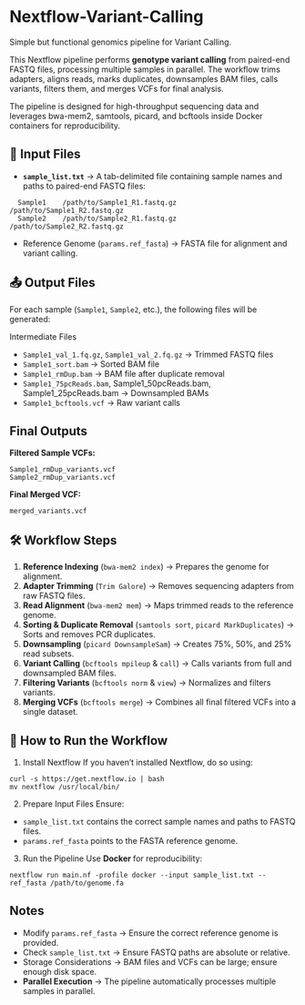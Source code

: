 # Nextflow-Variant-Calling
Simple but functional genomics pipeline for Variant Calling.

This Nextflow pipeline performs **genotype variant calling** from paired-end FASTQ files, processing multiple samples in parallel. The workflow trims adapters, aligns reads, marks duplicates, downsamples BAM files, calls variants, filters them, and merges VCFs for final analysis.

The pipeline is designed for high-throughput sequencing data and leverages bwa-mem2, samtools, picard, and bcftools inside Docker containers for reproducibility.

## 📂 Input Files

* **`sample_list.txt`** → A tab-delimited file containing sample names and paths to paired-end FASTQ files:
```text
  Sample1    /path/to/Sample1_R1.fastq.gz    /path/to/Sample1_R2.fastq.gz
  Sample2    /path/to/Sample2_R1.fastq.gz    /path/to/Sample2_R2.fastq.gz
```
* Reference Genome (`params.ref_fasta`) → FASTA file for alignment and variant calling.

## 📤 Output Files

For each sample (`Sample1`, `Sample2`, etc.), the following files will be generated:

Intermediate Files
* `Sample1_val_1.fq.gz`, `Sample1_val_2.fq.gz` → Trimmed FASTQ files
* `Sample1_sort.bam` → Sorted BAM file
* `Sample1_rmDup.bam` → BAM file after duplicate removal
* `Sample1_75pcReads.bam`, Sample1_50pcReads.bam, Sample1_25pcReads.bam → Downsampled BAMs
* `Sample1_bcftools.vcf` → Raw variant calls

##  Final Outputs
**Filtered Sample VCFs:**
```
Sample1_rmDup_variants.vcf
Sample2_rmDup_variants.vcf
```
**Final Merged VCF:**
```
merged_variants.vcf
```
## 🛠️ Workflow Steps

1. **Reference Indexing** (`bwa-mem2 index`) → Prepares the genome for alignment.
2. **Adapter Trimming** (`Trim Galore`) → Removes sequencing adapters from raw FASTQ files.
3. **Read Alignment** (`bwa-mem2 mem`) → Maps trimmed reads to the reference genome.
4. **Sorting & Duplicate Removal** (`samtools sort`, `picard MarkDuplicates`) → Sorts and removes PCR duplicates.
5. **Downsampling** (`picard DownsampleSam`) → Creates 75%, 50%, and 25% read subsets.
6. **Variant Calling** (`bcftools mpileup` & `call`) → Calls variants from full and downsampled BAM files.
7. **Filtering Variants** (`bcftools norm` & `view`) → Normalizes and filters variants.
8. **Merging VCFs** (`bcftools merge`) → Combines all final filtered VCFs into a single dataset.


## 🚀 How to Run the Workflow
1. Install Nextflow
If you haven’t installed Nextflow, do so using:
```
curl -s https://get.nextflow.io | bash
mv nextflow /usr/local/bin/
```
2. Prepare Input Files
Ensure:
* `sample_list.txt` contains the correct sample names and paths to FASTQ files.
* `params.ref_fasta` points to the FASTA reference genome.
3. Run the Pipeline
Use **Docker** for reproducibility:
```
nextflow run main.nf -profile docker --input sample_list.txt --ref_fasta /path/to/genome.fa
```

## Notes
* Modify `params.ref_fasta` → Ensure the correct reference genome is provided.
* Check `sample_list.txt` → Ensure FASTQ paths are absolute or relative.
* Storage Considerations → BAM files and VCFs can be large; ensure enough disk space.
* **Parallel Execution** → The pipeline automatically processes multiple samples in parallel.
